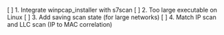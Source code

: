 [ ] 1.  Integrate winpcap_installer with s7scan
[ ] 2.  Too large executable on Linux
[ ] 3.  Add saving scan state (for large networks)
[ ] 4.  Match IP scan and LLC scan (IP to MAC correlation)